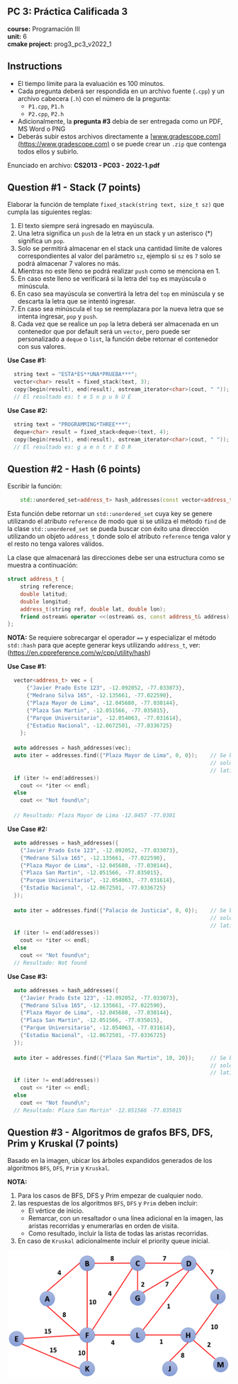 ## **PC 3:** Práctica Calificada 3
**course:** Programación III  
**unit:** 6  
**cmake project:** prog3_pc3_v2022_1
## Instructions
- El tiempo límite para la evaluación es 100 minutos.
- Cada pregunta deberá ser respondida en un archivo fuente (`.cpp`) y un archivo cabecera (`.h`) con el número de la pregunta:
    - `P1.cpp`, `P1.h`
    - `P2.cpp`, `P2.h`
- Adicionalmente, la **pregunta #3** debía de ser entregada como un PDF, MS Word o PNG
- Deberás subir estos archivos directamente a [www.gradescope.com](https://www.gradescope.com) o se puede crear un `.zip` que contenga todos ellos y subirlo.

Enunciado en archivo: **CS2013 - PC03 - 2022-1.pdf**

## Question #1 - Stack (7 points)

Elaborar la función de template `fixed_stack(string text, size_t sz)` que cumpla las siguientes reglas:

1. El texto siempre será ingresado en mayúscula.
2. Una letra significa un `push` de la letra en un stack y un asterisco (*) significa un `pop`.
3. Solo se permitirá almacenar en el stack una cantidad límite de valores correspondientes al valor del parámetro `sz`, ejemplo si `sz` es `7` solo se podrá almacenar 7 valores no más.
4. Mientras no este lleno se podrá realizar `push` como se menciona en 1.
5. En caso este lleno se verificará si la letra del `top` es mayúscula o minúscula.
6. En caso sea mayúscula se convertirá la letra del `top` en minúscula y se descarta la letra que se intentó ingresar.
7. En caso sea minúscula el `top` se reemplazara por la nueva letra que se intenta ingresar, `pop`  y `push`.
8. Cada vez que se realice un `pop` la letra deberá ser almacenada en un contenedor que por default será un `vector`, pero puede ser personalizado a `deque` o `list`, la función debe retornar el contenedor con sus valores. 

**Use Case #1:**
```cpp
  string text = "ESTA*ES**UNA*PRUEBA***";
  vector<char> result = fixed_stack(text, 3);
  copy(begin(result), end(result), ostream_iterator<char>(cout, " "));
  // El resultado es: t e S n p u b U E
```
**Use Case #2:**
```cpp
  string text = "PROGRAMMING*THREE***";
  deque<char> result = fixed_stack<deque>(text, 4);
  copy(begin(result), end(result), ostream_iterator<char>(cout, " "));
  // El resultado es: g a m n t r E O R
```

## Question #2 - Hash (6 points)

Escribir la función:

```cpp
    std::unordered_set<address_t> hash_addresses(const vector<address_t>& address);
```
Esta función debe retornar un `std::unordered_set` cuya key se genere utilizando el atributo `reference` de modo que si se utiliza el método `find` de la clase `std::unordered_set` se pueda buscar con éxito una dirección utilizando un objeto `address_t` donde solo el atributo `reference` tenga valor y el resto no tenga valores válidos.

La clase que almacenará las direcciones debe ser una estructura como se muestra a continuación:
```cpp
struct address_t {
    string reference;
    double latitud;
    double longitud;
    address_t(string ref, double lat, double lon);
    friend ostream& operator <<(ostream& os, const address_t& address);
};
```
**NOTA:** Se requiere sobrecargar el operador `==` y especializar el método `std::hash` para que acepte generar keys utilizando `address_t`, ver: (https://en.cppreference.com/w/cpp/utility/hash)  

**Use Case #1:**
```cpp
  vector<address_t> vec = {
      {"Javier Prado Este 123", -12.092052, -77.033073},
      {"Medrano Silva 165", -12.135661, -77.022590},
      {"Plaza Mayor de Lima", -12.045680, -77.030144},
      {"Plaza San Martin", -12.051566, -77.035015},
      {"Parque Universitario", -12.054063, -77.031614},
      {"Estadio Nacional", -12.0672501, -77.0336725}
    };

  auto addresses = hash_addresses(vec);
  auto iter = addresses.find({"Plaza Mayor de Lima", 0, 0});    // Se busca utilizando un objeto address_t que
                                                                // solo contiene el valor de reference,
                                                                // latitud y longitud tiene 0, 0 al buscarlo
  if (iter != end(addresses))
    cout << *iter << endl;
  else
    cout << "Not found\n";

  // Resultado: Plaza Mayor de Lima -12.0457 -77.0301
```


**Use Case #2:**
```cpp
  auto addresses = hash_addresses({
    {"Javier Prado Este 123", -12.092052, -77.033073},
    {"Medrano Silva 165", -12.135661, -77.022590},
    {"Plaza Mayor de Lima", -12.045680, -77.030144},
    {"Plaza San Martin", -12.051566, -77.035015},
    {"Parque Universitario", -12.054063, -77.031614},
    {"Estadio Nacional", -12.0672501, -77.0336725}
  });

  auto iter = addresses.find({"Palacio de Justicia", 0, 0});    // Se busca utilizando un objeto address_t que
                                                                // solo contiene el valor de reference,
                                                                // latitud y longitud tiene 0, 0 al buscarlo
  if (iter != end(addresses))
    cout << *iter << endl;
  else
    cout << "Not found\n";
  // Resultado: Not found
```

**Use Case #3:**
```cpp
  auto addresses = hash_addresses({
    {"Javier Prado Este 123", -12.092052, -77.033073},
    {"Medrano Silva 165", -12.135661, -77.022590},
    {"Plaza Mayor de Lima", -12.045680, -77.030144},
    {"Plaza San Martin", -12.051566, -77.035015},
    {"Parque Universitario", -12.054063, -77.031614},
    {"Estadio Nacional", -12.0672501, -77.0336725}
  });

  auto iter = addresses.find({"Plaza San Martin", 10, 20});     // Se busca utilizando un objeto address_t que
                                                                // solo contiene el valor de reference,
                                                                // latitud y longitud tiene 0, 0 al buscarlo
  if (iter != end(addresses))
    cout << *iter << endl;
  else
    cout << "Not found\n";
  // Resultado: Plaza San Martin" -12.051566 -77.035015
```

## Question #3 - Algoritmos de grafos BFS, DFS, Prim y Kruskal (7 points)

Basado en la imagen, ubicar los árboles expandidos generados de los algoritmos `BFS`, `DFS`, `Prim` y `Kruskal`.

**NOTA:**  
1. Para los casos de BFS, DFS y Prim empezar de cualquier nodo.  
2. las respuestas de los algoritmos `BFS`, `DFS` y `Prim` deben incluir:
   * El vértice de inicio.  
   * Remarcar, con un resaltador o una línea adicional en la imagen, las aristas recorridas y enumerarlas en orden de visita.  
   * Como resultado, incluir la lista de todas las aristas recorridas.  
3. En caso de `Kruskal` adicionalmente incluir el priority queue inicial.

![img.png](img.png)
